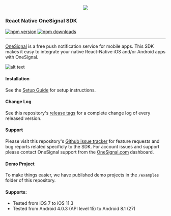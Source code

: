 <p align="center">
  <img src="https://onesignal.com/assets/common/logo_onesignal_color.png"/>
</p>

### React Native OneSignal SDK
[![npm version](https://img.shields.io/npm/v/react-native-onesignal.svg)](https://www.npmjs.com/package/react-native-onesignal) [![npm downloads](https://img.shields.io/npm/dm/react-native-onesignal.svg)](https://www.npmjs.com/package/react-native-onesignal)

---

[OneSignal](https://onesignal.com/) is a free push notification service for mobile apps. This SDK makes it easy to integrate your native React-Native iOS and/or Android apps with OneSignal.

![alt text](https://onesignal.com/images/android_and_ios_notification_image.gif)

#### Installation
See the [Setup Guide](https://documentation.onesignal.com/v5.0/docs/react-native-sdk-setup) for setup instructions.

#### Change Log
See this repository's [release tags](https://github.com/geektimecoil/react-native-onesignal/releases) for a complete change log of every released version.

#### Support
Please visit this repository's [Github issue tracker](https://github.com/geektimecoil/react-native-onesignal/issues) for feature requests and bug reports related specificly to the SDK.
For account issues and support please contact OneSignal support from the [OneSignal.com](https://onesignal.com) dashboard.

#### Demo Project
To make things easier, we have published demo projects in the `/examples` folder of this repository.

#### Supports: 
* Tested from iOS 7 to iOS 11.3
* Tested from Android 4.0.3 (API level 15) to Android 8.1 (27)